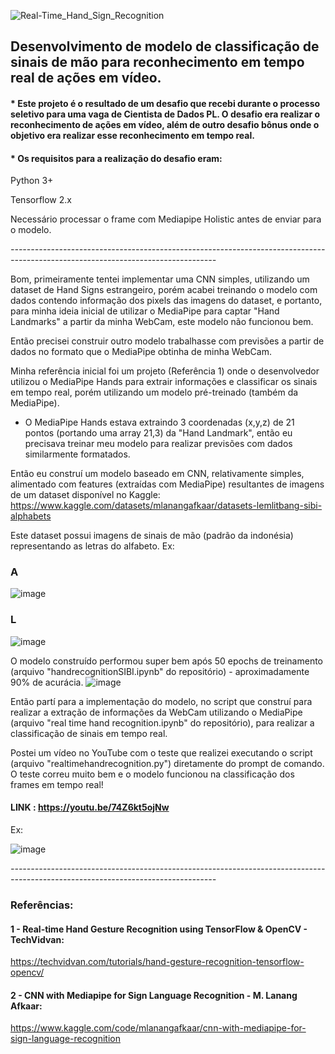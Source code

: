 ![Real-Time_Hand_Sign_Recognition](https://user-images.githubusercontent.com/105673165/199635985-2081100e-75da-4f78-8325-e8dbe3c83d8c.png)

## Desenvolvimento de modelo de classificação de sinais de mão para reconhecimento em tempo real de ações em vídeo.

#### * Este projeto é o resultado de um desafio que recebi durante o processo seletivo para uma vaga de Cientista de Dados PL. O desafio era realizar o reconhecimento de ações em vídeo, além de outro desafio bônus onde o objetivo era realizar esse reconhecimento em tempo real.

#### * Os requisitos para a realização do desafio eram:
Python 3+

Tensorflow 2.x

Necessário processar o frame com Mediapipe Holistic antes de enviar para o modelo.

*---------------------------------------------------------------------------------------------------------------------------------*

Bom, primeiramente tentei implementar uma CNN simples, utilizando um dataset de Hand Signs estrangeiro, porém acabei treinando o modelo com dados contendo informação dos pixels das imagens do dataset, e portanto, para minha ideia inicial de utilizar o MediaPipe para captar "Hand Landmarks" a partir da minha WebCam, este modelo não funcionou bem.

Então precisei construir outro modelo trabalhasse com previsões a partir de dados no formato que o MediaPipe obtinha de minha WebCam.

Minha referência inicial foi um projeto (Referência 1) onde o desenvolvedor utilizou o MediaPipe Hands para extrair informações e classificar os sinais em tempo real, porém utilizando um modelo pré-treinado (também da MediaPipe).
* O MediaPipe Hands estava extraindo 3 coordenadas (x,y,z) de 21 pontos (portando uma array 21,3) da "Hand Landmark", então eu precisava treinar meu modelo para realizar previsões com dados similarmente formatados.

Então eu construí um modelo baseado em CNN, relativamente simples, alimentado com features (extraídas com MediaPipe) resultantes de imagens de um dataset disponível no Kaggle:
 https://www.kaggle.com/datasets/mlanangafkaar/datasets-lemlitbang-sibi-alphabets
 
Este dataset possui imagens de sinais de mão (padrão da indonésia) representando as letras do alfabeto. 
Ex:
### A
![image](https://user-images.githubusercontent.com/105673165/194180319-37a3c9ab-cdc8-4e9f-9159-3fb342eb38c1.png)

### L
![image](https://user-images.githubusercontent.com/105673165/194180391-f2aa671b-9fc8-4afa-9e64-ab8d76cfefca.png)

O modelo construído performou super bem após 50 epochs de treinamento (arquivo "handrecognitionSIBI.ipynb" do repositório) - aproximadamente 90% de acurácia.
![image](https://user-images.githubusercontent.com/105673165/194180533-7285afb6-3132-46ad-a614-688388414df2.png)

Então partí para a implementação do modelo, no script que construí para realizar a extração de informações da WebCam utilizando o MediaPipe (arquivo "real time hand recognition.ipynb" do repositório), para realizar a classificação de sinais em tempo real.

Postei um vídeo no YouTube com o teste que realizei executando o script (arquivo "realtimehandrecognition.py") diretamente do prompt de comando. O teste correu muito bem e o modelo funcionou na classificação dos frames em tempo real!

#### LINK : https://youtu.be/74Z6kt5ojNw

Ex:

![image](https://user-images.githubusercontent.com/105673165/194181503-1d806074-c475-4cb1-9b5a-74e5ce40f623.png)



*---------------------------------------------------------------------------------------------------------------------------------*

### Referências:
#### 1 - Real-time Hand Gesture Recognition using TensorFlow & OpenCV - TechVidvan:
https://techvidvan.com/tutorials/hand-gesture-recognition-tensorflow-opencv/

#### 2 - CNN with Mediapipe for Sign Language Recognition - M. Lanang Afkaar:
https://www.kaggle.com/code/mlanangafkaar/cnn-with-mediapipe-for-sign-language-recognition
